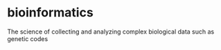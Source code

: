 # bioinformatics
The science of collecting and analyzing complex biological data such as genetic codes

